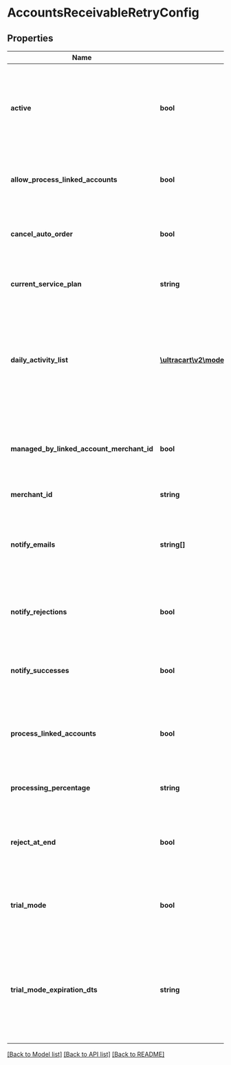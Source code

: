 # AccountsReceivableRetryConfig

## Properties
Name | Type | Description | Notes
------------ | ------------- | ------------- | -------------
**active** | **bool** | True if the retry should run daily.  False puts the retry service into an inactive state for this merchant. | [optional] 
**allow_process_linked_accounts** | **bool** | True if this account has linked accounts that it can process. | [optional] 
**cancel_auto_order** | **bool** | If true also cancel the auto order if the order is rejected at the end | [optional] 
**current_service_plan** | **string** | The current service plan that the account is on. | [optional] 
**daily_activity_list** | [**\ultracart\v2\models\AccountsReceivableRetryDayActivity[]**](AccountsReceivableRetryDayActivity.md) | A list of days and what actions should take place on those days after an order reaches accounts receivable | [optional] 
**managed_by_linked_account_merchant_id** | **bool** | If not null, this account is managed by the specified parent merchant id. | [optional] 
**merchant_id** | **string** | UltraCart merchant ID | [optional] 
**notify_emails** | **string[]** | A list of email addresses to receive summary notifications from the retry service. | [optional] 
**notify_rejections** | **bool** | If true, email addresses are notified of rejections. | [optional] 
**notify_successes** | **bool** | If true, email addresses are notified of successful charges. | [optional] 
**process_linked_accounts** | **bool** | If true, all linked accounts are also processed using the same rules. | [optional] 
**processing_percentage** | **string** | The percentage rate charged for the service. | [optional] 
**reject_at_end** | **bool** | If true, the order is rejected the day after the last configured activity day | [optional] 
**trial_mode** | **bool** | True if the account is currently in trial mode.  Set to false to exit trial mode. | [optional] 
**trial_mode_expiration_dts** | **string** | The date when trial mode expires.  If this date is reached without exiting trial mode, the service will de-activate. | [optional] 

[[Back to Model list]](../README.md#documentation-for-models) [[Back to API list]](../README.md#documentation-for-api-endpoints) [[Back to README]](../README.md)


